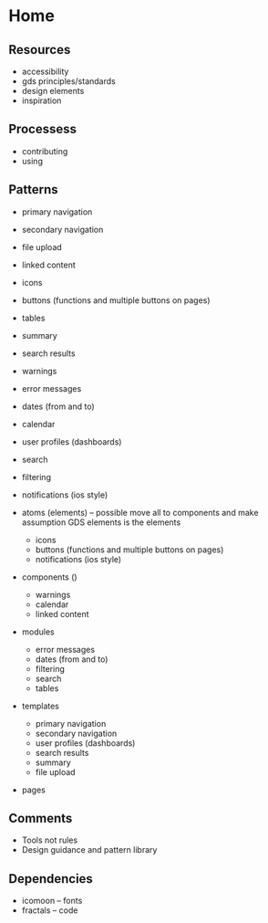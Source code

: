 # Home
## Resources
* accessibility
* gds principles/standards
* design elements
* inspiration

## Processess
* contributing
* using

## Patterns
* primary navigation
* secondary navigation
* file upload
* linked content
* icons
* buttons (functions and multiple buttons on pages)
* tables
* summary
* search results
* warnings
* error messages
* dates (from and to)
* calendar
* user profiles (dashboards)
* search
* filtering
* notifications (ios style)


* atoms (elements) – possible move all to components and make assumption GDS elements is the elements
   * icons
   * buttons (functions and multiple buttons on pages)
   * notifications (ios style)
* components ()
   * warnings
   * calendar
   * linked content
* modules
   * error messages
   * dates (from and to)
   * filtering
   * search
   * tables
* templates
   * primary navigation
   * secondary navigation
   * user profiles (dashboards)
   * search results
   * summary
   * file upload
* pages


## Comments
* Tools not rules
* Design guidance and pattern library

## Dependencies
* icomoon – fonts
* fractals – code 